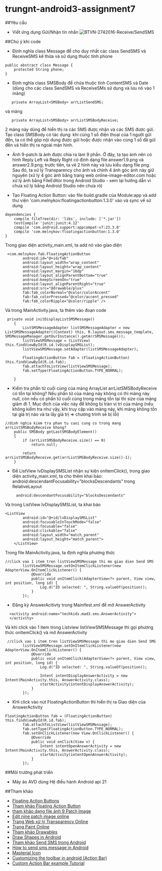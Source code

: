 ﻿# trungnt-android3-assignment7
##Yêu cầu
+ Viết ứng dụng Gửi/Nhận tin nhắn 
![BTVN-2742016-Receive/SendSMS](http://i477.photobucket.com/albums/rr132/trungepu/BTVN-242016-Receive-SendSMS_zpsvnsoforl.jpg)

##Chú ý khi code
+ Định nghĩa class Message để cho duy nhất các class SendSMS và ReceiveSMS kế thừa và sử dụng thuộc tính phone
```
public abstract class Message {
    protected String phone;
}
```

+ Định nghĩa class SMSBody để chứa thuộc tính ContentSMS và Date (dùng cho các class SendSMS và ReceiveSMs sử dụng và lưu nó vào 1 mảng)
```
   private ArrayList<SMSBody> arrListSendSMS;
```

và mảng
```
   private ArrayList<SMSBody> arrListSMSBodyReceive;
```
2 mảng này dùng để hiển thị ra các SMS được nhận và các SMS được gửi. Tạo class SMSBody có tác dụng: khi cùng 1 số điện thoại của 1 người gửi đến, ta có thể gộp nội dung được gửi hoặc được nhận vào cùng 1 số đã gửi đến và hiển thị ra ngoài màn hình.

+ Ảnh 9-patch là ảnh được chia ra làm 9 phần. Ở đây, ta tạo ảnh nên có hình Reply Left và Reply Right có định dạng file answer1.9.png và answer2.9.png; trước tiên, ta vẽ 2 hình này và lưu kiểu dạng file png. Sau đó, ta xử lý Transparency cho ảnh và chỉnh 4 ảnh góc ảnh này giữ nguyên (xử lý 4 góc ảnh bằng trang web online-image-editor.com hoặc xử lý ảnh bằng FileEditor trong Android Studio - xem lại hướng dẫn vì chưa xử lý bằng Android Studio nên chưa rõ)

+ Tạo Floating Action Button: vào file build.gradle của Module:app và add thư viện 'com.melnykov:floatingactionbutton:1.3.0' vào và sync về sử dụng
```
dependencies {
    compile fileTree(dir: 'libs', include: ['*.jar'])
    testCompile 'junit:junit:4.12'
    compile 'com.android.support:appcompat-v7:23.3.0'
    compile 'com.melnykov:floatingactionbutton:1.3.0'
}
```
Trong giao diện activity_main.xml,  ta add nó vào giao diện
```
 <com.melnykov.fab.FloatingActionButton
        android:id="@+id/fab"
        android:layout_width="wrap_content"
        android:layout_height="wrap_content"
        android:layout_margin="16dp"
        android:layout_alignParentBottom="true"
        android:keepScreenOn="true"
        android:layout_alignParentRight="true"
        android:src="@drawable/plus"
        fab:fab_colorNormal="@color/colorAccent"
        fab:fab_colorPressed="@color/accent_pressed"
        fab:fab_colorRipple="@color/ripple" />
```
Và trong MainActivity.java, ta thêm vào đoạn code
```
 private void initDisplayListSMSMessage()
    {
        ListSMSMessageAdapter listSMSMessageAdapter = new ListSMSMessageAdapter((Context) this, R.layout.sms_message_template, SMSMessageManager.getOurInstance().getArrSMSMessage());
        listViewSMSMessage = (ListView) this.findViewById(R.id.lvDisplaySMSList);
        listViewSMSMessage.setAdapter(listSMSMessageAdapter);

        FloatingActionButton fab = (FloatingActionButton) this.findViewById(R.id.fab);
        fab.attachToListView(listViewSMSMessage);
        fab.setType(FloatingActionButton.TYPE_NORMAL);

    }
```

+ Kiểm tra phần tử cuối cùng của mảng ArrayList<SMSBody> arrListSMSBodyReceive có tồn tại không?  Nếu phần tử của mảng này không có thì mảng này null, còn nếu có phần tử cuối cùng trong mảng tồn tại thì size của mảng giảm đi 1. Mục đích của việc này để không bị tràn vị trí của mảng (nếu không kiểm tra như vậy, khi truy cập vào mảng này, khi mảng không tồn tại giá trị nào và ta lấy giá trị => chương trình sẽ bị lỗi)
```
//dinh nghia kiem tra phan tu cuoi cung co trong mang arrListSMSBodyReceive khong?
    public SMSBody getLastSMSBodyElement()
    {
        if (arrListSMSBodyReceive.size() == 0)
            return null;

        return arrListSMSBodyReceive.get(arrListSMSBodyReceive.size()-1);
    }
```

+ Để ListView lvDisplaySMSList nhận sự kiện onItemClick(), trong giao diện activity_main.xml, ta cho thêm khai báo: android:descendantFocusability="blocksDescendants" trong RelativeLayout
```
     android:descendantFocusability="blocksDescendants"
```
Và trong ListView lvDisplaySMSList, ta khai báo
```
<ListView
        android:id="@+id/lvDisplaySMSList"
        android:focusableInTouchMode="false"
        android:focusable="false"
        android:clickable="false"
        android:layout_width="match_parent"
        android:layout_height="match_parent">
    </ListView>
```
Trong file MainActivity.java, ta định nghĩa phương thức
```
//click vao 1 item tren listViewSMSMessage thi mo giao dien Send SMS
        listViewSMSMessage.setOnItemClickListener(new AdapterView.OnItemClickListener() {
            @Override
            public void onItemClick(AdapterView<?> parent, View view, int position, long id) {
                Log.d("ID selected: ", String.valueOf(position));
            }
        });
```

+ Đăng ký AnswerAcitivty trong Mainifest.xml để mở AnswerActivity
```
  <activity android:name="techkids.mad3.sms.AnswerActivity">
  </activity>
```
Và khi click vào 1 item trong Listview listViewSMSMessage thì gọi phương thức onItemClick() và mở AnswerActivity
```
 //click vao 1 item tren listViewSMSMessage thi mo giao dien Send SMS
        listViewSMSMessage.setOnItemClickListener(new AdapterView.OnItemClickListener() {
            @Override
            public void onItemClick(AdapterView<?> parent, View view, int position, long id) {
                Log.d("ID selected: ", String.valueOf(position));

                Intent intentDisplayAnswerActivity = new Intent(MainActivity.this, AnswerActivity.class);
                startActivity(intentDisplayAnswerActivity);
            }
        });
```

+ KHi click vào nút FloatingActionButton thì hiển thị ra Giao diện của AnswerActivity
```
FloatingActionButton fab = (FloatingActionButton) this.findViewById(R.id.fab);
        fab.attachToListView(listViewSMSMessage);
        fab.setType(FloatingActionButton.TYPE_NORMAL);
        fab.setOnClickListener(new View.OnClickListener() {
            @Override
            public void onClick(View v) {
                Intent intentOpenAnswerActivity = new Intent(MainActivity.this, AnswerActivity.class);
                startActivity(intentOpenAnswerActivity);
            }
        });
```


##Môi trường phát triển
+ Mảy ảo AVD dùng Hệ điều hành Android api 21

##Tham khảo
+ [Floating Action Buttons](https://guides.codepath.com/android/floating-action-buttons)
+ [Tham khảo Floating Action Button](https://github.com/makovkastar/FloatingActionButton)
+ [tham khảo dạng file ảnh 9 Patch Image](http://developer.android.com/intl/zh-tw/guide/topics/resources/drawable-resource.html)
+ [Edit nine patch image online](https://romannurik.github.io/AndroidAssetStudio/nine-patches.html)
+ [Trang Web xử lý Transparency Online](http://www.online-image-editor.com/)
+ [Trang Paint Online](http://www.queeky.com/app)
+ [Tham khảo Drawables](https://guides.codepath.com/android/Drawables)
+ [Draw Shapes in Android](https://androidresearch.wordpress.com/2012/03/24/drawing-shapes-in-android/)
+ [Tham khảo Send SMS trong Android](http://www.tutorialspoint.com/android/android_sending_sms.htm)
+ [How to send sms message in Android](http://www.mkyong.com/android/how-to-send-sms-message-in-android/)
+ [Masterial Icon](https://materialdesignicons.com/)
+ [Customizing the toolbar in android (Action Bar)](http://www.vogella.com/tutorials/AndroidActionBar/article.html)
+ [Custom Action Bar example Tutorial](http://www.journaldev.com/9952/android-custom-action-bar-example-tutorial)
